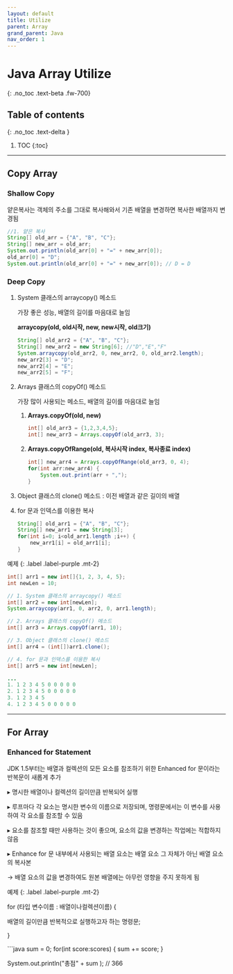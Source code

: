 ```yaml
---
layout: default
title: Utilize 
parent: Array
grand_parent: Java
nav_order: 1 
---
```


# Java Array Utilize
{: .no_toc .text-beta .fw-700}

## Table of contents
{: .no_toc .text-delta }

1. TOC
{:toc}

---

## Copy Array 

### Shallow Copy

얕은복사는 객체의 주소를 그대로 복사해와서 기존 배열을 변경하면 복사한 배열까지 변경됨

```java
//1. 얕은 복사
String[] old_arr = {"A", "B", "C"};
String[] new_arr = old_arr;
System.out.println(old_arr[0] + "=" + new_arr[0]);
old_arr[0] = "D";
System.out.println(old_arr[0] + "=" + new_arr[0]); // D = D
```

### Deep Copy

1. System 클래스의 arraycopy() 메소드

    가장 좋은 성능, 배열의 길이를 마음대로 늘임

    **arraycopy(old, old시작, new, new시작, old크기)**
    
    ```java
    String[] old_arr2 = {"A", "B", "C"};
	String[] new_arr2 = new String[6]; //"D","E","F"
	System.arraycopy(old_arr2, 0, new_arr2, 0, old_arr2.length);
	new_arr2[3] = "D";
	new_arr2[4] = "E";
	new_arr2[5] = "F";
    ```

2. Arrays 클래스의 copyOf() 메소드

    가장 많이 사용되는 메소드, 배열의 길이를 마음대로 늘임
    
    1. **Arrays.copyOf(old, new)**

        ```java
        int[] old_arr3 = {1,2,3,4,5};
        int[] new_arr3 = Arrays.copyOf(old_arr3, 3);
        ```
    
    2. **Arrays.copyOfRange(old, 복사시작 index, 복사종료 index)**
    
        ```java
        int[] new_arr4 = Arrays.copyOfRange(old_arr3, 0, 4);
        for(int arr:new_arr4) {
            System.out.print(arr + ",");
        }
        ```

3. Object 클래스의 clone() 메소드 : 이전 배열과 같은 길이의 배열

4. for 문과 인덱스를 이용한 복사

    ```java
    String[] old_arr1 = {"A", "B", "C"};
    String[] new_arr1 = new String[3];
    for(int i=0; i<old_arr1.length ;i++) {
        new_arr1[i] = old_arr1[i];
    }
    ```

예제
{: .label .label-purple .mt-2}
```java
int[] arr1 = new int[]{1, 2, 3, 4, 5};
int newLen = 10;

// 1. System 클래스의 arraycopy() 메소드
int[] arr2 = new int[newLen];
System.arraycopy(arr1, 0, arr2, 0, arr1.length); 

// 2. Arrays 클래스의 copyOf() 메소드
int[] arr3 = Arrays.copyOf(arr1, 10); 

// 3. Object 클래스의 clone() 메소드
int[] arr4 = (int[])arr1.clone();

// 4. for 문과 인덱스를 이용한 복사
int[] arr5 = new int[newLen];

...
1. 1 2 3 4 5 0 0 0 0 0 
2. 1 2 3 4 5 0 0 0 0 0 
3. 1 2 3 4 5 
4. 1 2 3 4 5 0 0 0 0 0 
```

---

## For Array

### Enhanced for Statement 

JDK 1.5부터는 배열과 컬렉션의 모든 요소를 참조하기 위한 Enhanced for 문이라는 반복문이 새롭게 추가

&#9656; 명시한 배열이나 컬렉션의 길이만큼 반복되어 실행

&#9656; 루프마다 각 요소는 명시한 변수의 이름으로 저장되며, 명령문에서는 이 변수를 사용하여 각 요소를 참조할 수 있음

&#9656; 요소를 참조할 때만 사용하는 것이 좋으며, 요소의 값을 변경하는 작업에는 적합하지 않음

&#9656; Enhance for 문 내부에서 사용되는 배열 요소는 배열 요소 그 자체가 아닌 배열 요소의 복사본

&#8594; 배열 요소의 값을 변경하여도 원본 배열에는 아무런 영향을 주지 못하게 됨

예제
{: .label .label-purple .mt-2}
<div class="code-example" markdown="1">
for (타입 변수이름 : 배열이나컬렉션이름) {

배열의 길이만큼 반복적으로 실행하고자 하는 명령문;

}
</div>
```java
sum = 0;
for(int score:scores) {
    sum += score;
}

System.out.println("총점" + sum ); // 366
```
